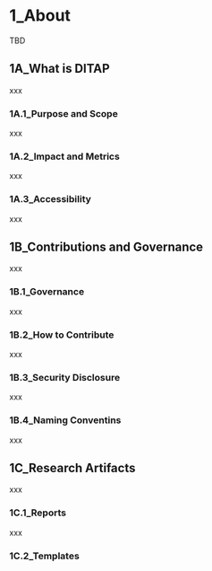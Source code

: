 # 1_About
TBD

## 1A_What is DITAP
xxx

### 1A.1_Purpose and Scope
xxx

### 1A.2_Impact and Metrics
xxx

### 1A.3_Accessibility
xxx

## 1B_Contributions and Governance
xxx

### 1B.1_Governance
xxx

### 1B.2_How to Contribute
xxx

### 1B.3_Security Disclosure
xxx

### 1B.4_Naming Conventins
xxx

## 1C_Research Artifacts
xxx

### 1C.1_Reports
xxx

### 1C.2_Templates
